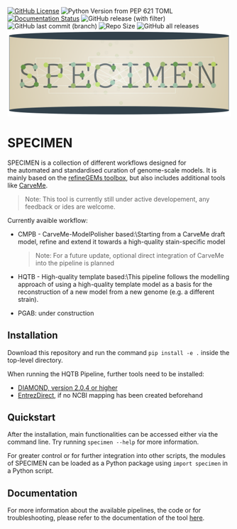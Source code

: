 [![GitHub License](https://img.shields.io/github/license/draeger-lab/specimen)](https://opensource.org/license/GPL-3.0)
![Python Version from PEP 621 TOML](https://img.shields.io/python/required-version-toml?tomlFilePath=https%3A%2F%2Fraw.githubusercontent.com%2Fdraeger-lab%2Fspecimen%2Fmain%2Fpyproject.toml)
[![Documentation Status](https://readthedocs.org/projects/specimen/badge/?version=latest)](https://specimen.readthedocs.io/en/latest/?badge=latest)
![GitHub release (with filter)](https://img.shields.io/github/v/release/draeger-lab/specimen?logo=github&label=SPECIMEN&color=B4A069&style=flat-square)
![GitHub last commit (branch)](https://img.shields.io/github/last-commit/draeger-lab/specimen/main)
![Repo Size](https://img.shields.io/github/repo-size/draeger-lab/specimen)
![GitHub all releases](https://img.shields.io/github/downloads/draeger-lab/specimen/total?logo=github&label=GitHub%20downloads)
![Logo of SPECIMEN](docs/source/images/LogoSPECIMEN.png)

# SPECIMEN

SPECIMEN is a collection of different workflows designed for the automated and standardised curation of genome-scale models. It is mainly based on the [refineGEMs toolbox](https://github.com/draeger-lab/refinegems/tree/dev-2), but also includes additional tools like [CarveMe](https://carveme.readthedocs.io/en/latest/).

> Note: This tool is currently still under active developement, any feedback or ides are welcome.

Currently avaible workflow:

- CMPB - CarveMe-ModelPolisher based:\\Starting from a CarveMe draft model, refine and extend it towards a high-quality stain-specific model

    > Note: For a future update, optional direct integration of CarveMe into the pipeline is planned

- HQTB - High-quality template based:\\This pipeline follows the modelling approach of using a high-quality template model as a basis for the reconstruction of a new model from a new genome (e.g. a different strain). 

- PGAB: under construction

## Installation  

Download this repository and run the command `pip install -e .` inside the top-level directory.     

When running the HQTB Pipeline, further tools need to be installed:

- [DIAMOND, version 2.0.4 or higher](https://github.com/bbuchfink/diamond)
- [EntrezDirect](https://www.ncbi.nlm.nih.gov/books/NBK179288/), if no NCBI mapping has been created beforehand

## Quickstart

After the installation, main functionalities can be accessed either via the command line. Try running `specimen --help` for more information.

For greater control or for further integration into other scripts, the modules of SPECIMEN can be loaded as a Python package using `import specimen` in a Python script.

## Documentation

For more information about the available pipelines, the code or for troubleshooting, please refer to the documentation of the tool [here](https://specimen.readthedocs.io/en/latest/).
